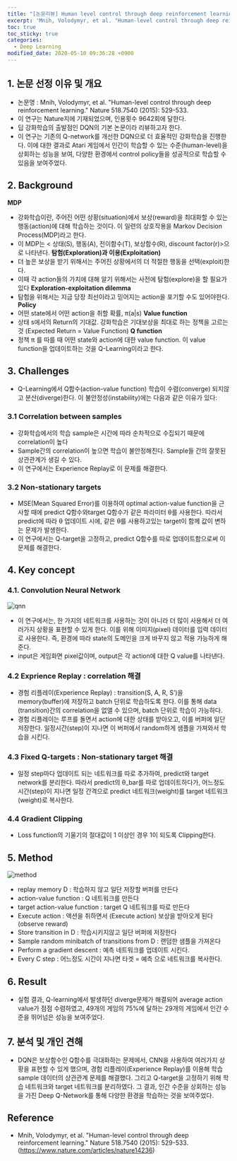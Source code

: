 ```yaml
---
title: "[논문리뷰] Human level control through deep reinforcement learning(2015)"
excerpt: 'Mnih, Volodymyr, et al. "Human-level control through deep reinforcement learning." Nature 518.7540 (2015): 529-533.'
toc: true
toc_sticky: true
categories:
  - Deep Learning
modified_date: 2020-05-10 09:36:28 +0900
---
```

## 1. 논문 선정 이유 및 개요
- 논문명 : Mnih, Volodymyr, et al. "Human-level control through deep reinforcement learning." Nature 518.7540 (2015): 529-533.
- 이 연구는 Nature지에 기재되었으며, 인용횟수 9642회에 달한다. 
- 딥 강화학습의 출발점인 DQN의 기본 논문이라 리뷰하고자 한다. 
- 이 연구는 기존의 Q-network를 개선한 DQN으로 더 효율적인 강화학습을 진행한다. 이에 대한 결과로 Atari 게임에서 인간이 학습할 수 있는 수준(human-level)을 상회하는 성능을 보여, 다양한 환경에서 control policy들을 성공적으로 학습할 수 있음을 보여주었다. 

## 2. Background
**MDP**    
- 강화학습이란, 주어진 어떤 상황(situation)에서 보상(reward)을 최대화할 수 있는 행동(action)에 대해 학습하는 것이다. 이 일련의 상호작용을 Markov Decision Process(MDP)라고 한다. 
- 이 MDP는 < 상태(S), 행동(A), 전이함수(T), 보상함수(R), discount factor(r)>으로 나타낸다. 
**탐험(Exploration)과 이용(Exploitation)**    
- 더 높은 보상을 받기 위해서는 주어진 상황에서의 더 적절한 행동을 선택(exploit)한다.
- 이때 각 action들의 가치에 대해 알기 위해서는 사전에 탐험(explore)을 할 필요가 있다
**Exploration-exploitation dilemma**    
- 탐험을 위해서는 지금 당장 최선이라고 믿어지는 action을 포기할 수도 있어야한다.
**Policy**    
- 어떤 state에서 어떤 action을 취할 확률, π(a|s)
**Value function**    
- 상태 s에서의 Return의 기대값. 강화학습은 기대보상을 최대로 하는 정책을 고르는 것 (Expected Return = Value Function)
**Q function**    
- 정책 π 를 따를 때 어떤 state와 action에 대한 value function. 이 value function을 업데이트하는 것을 Q-Learning이라고 한다. 

## 3. Challenges 
- Q-Learning에서 Q함수(action-value function) 학습이 수렴(converge) 되지않고 분산(diverge)한다. 이 불안정성(instability)에는 다음과 같은 이유가 있다: 
### 3.1 Correlation between samples 
- 강화학습에서의 학습 sample은 시간에 따라 순차적으로 수집되기 때문에 correlation이 높다
- Sample간의 correlation이 높으면 학습이 불안정해진다. Sample들 간의 잘못된 상관관계가 생길 수 있다.
- 이 연구에서는 Experience Replay로 이 문제를 해결한다. 

### 3.2 Non-stationary targets 
- MSE(Mean Squared Error)를 이용하여 optimal action-value function을 근사할 때에 predict Q함수와target Q함수가 같은 파라미터 θ를 사용한다. 따라서 predict에 따라 θ 업데이트 시에, 같은 θ를 사용하고있는 target이 함께 값이 변하는 문제가 발생한다. 
- 이 연구에서는 Q-target을 고정하고, predict Q함수를 따로 업데이트함으로써 이 문제를 해결한다.

## 4. Key concept 
### 4.1.	Convolution Neural Network
![qnn](https://dasoldasol.github.io/assets/images/image/4-1.png)    
- 이 연구에서는, 한 가지의 네트워크를 사용하는 것이 아니라 더 많이 사용해서 더 여러가지 상황을 표현할 수 있게 한다. 이를 위해 이미지(pixel) 데이터를 입력 데이터로 사용한다. 즉, 환경에 따라 state의 도메인을 크게 바꾸지 않고 적용 가능하게 해준다. 
- input은 게임화면 pixel값이며, output은 각 action에 대한 Q value를 나타낸다. 

### 4.2 Exprience Replay : correlation 해결 
- 경험 리플레이(Experience Replay) : transition(S, A, R, S’)을 memory(buffer)에 저장하고 batch 단위로 학습하도록 한다. 이를 통해 data (transition)간의 correlation을 없앨 수 있으며, batch 단위로 학습이 가능하다.
- 경험 리플레이는 루프를 돌면서 action에 대한 상태를 받아오고, 이를 버퍼에 일단 저장한다. 일정시간(step)이 지나면 이 버퍼에서 random하게 샘플을 가져와서 학습을 시킨다. 

### 4.3 Fixed Q-targets : Non-stationary target 해결 
- 일정 step마다 업데이트 되는 네트워크를 따로 추가하여, predict와 target network를 분리한다. 따라서 predict의 θ_bar를 따로 업데이트하다가, 어느정도 시간(step)이 지나면 일정 간격으로 predict 네트워크(weight)를 target 네트워크(weight)로 복사한다.	 

### 4.4 Gradient Clipping
- Loss function의 기울기의 절대값이 1 이상인 경우 1이 되도록 Clipping한다.

## 5. Method
![method](https://dasoldasol.github.io/assets/images/image/4-2.png) 
- replay memory D : 학습하지 않고 일단 저장할 버퍼를 만든다 
- action-value function : Q 네트워크를 만든다
- target action-value function : target Q 네트워크를 따로 만든다
- Execute action : 액션을 취하면서 (Execute action) 보상을 받아오게 된다(observe reward)
- Store transition in D : 학습시키지않고 일단 버퍼에 저장한다
- Sample random minibatch of transitions from D  : 랜덤한 샘플을 가져온다 
- Perform a gradient descent : 예측 네트워크를 업데이트 시킨다. 
- Every C step : 어느정도 시간이 지나면 타겟 = 예측 으로 네트워크를 복사한다.

## 6. Result
- 실험 결과, Q-learning에서 발생하던 diverge문제가 해결되어 average action value가 점점 수렴하였고, 49개의 게임의 75%에 달하는 29개의 게임에서 인간 수준을 뛰어넘은 성능을 보여주었다.  

## 7. 분석 및 개인 견해 
- DQN은 보상함수인 Q함수를 극대화하는 문제에서, CNN을 사용하여 여러가지 상황을 표현할 수 있게 했으며, 경험 리플레이(Experience Replay)를 이용해 학습 sample 데이터의 상관관계 문제를 해결했다. 그리고 Q-target을 고정하기 위해 학습 네트워크와 target 네트워크를 분리하였다. 그 결과, 인간 수준을 상회하는 성능을 가진 Deep Q-Network를 통해 다양한 환경을 학습하는 것을 보여주었다. 

## Reference 
- Mnih, Volodymyr, et al. "Human-level control through deep reinforcement learning." Nature 518.7540 (2015): 529-533. (https://www.nature.com/articles/nature14236)
